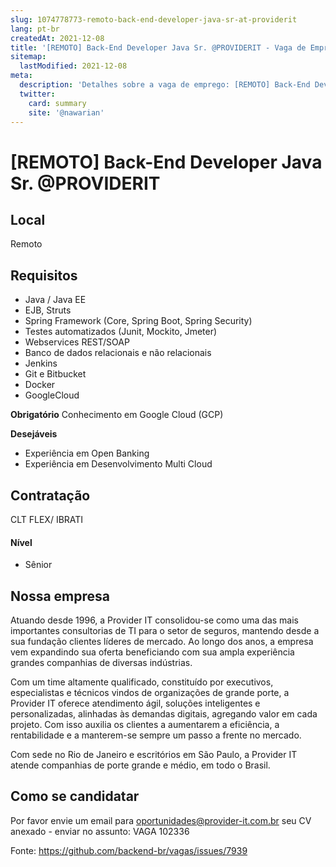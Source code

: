 ```yaml
---
slug: 1074778773-remoto-back-end-developer-java-sr-at-providerit
lang: pt-br
createdAt: 2021-12-08
title: '[REMOTO] Back-End Developer Java Sr. @PROVIDERIT - Vaga de Emprego'
sitemap:
  lastModified: 2021-12-08
meta:
  description: 'Detalhes sobre a vaga de emprego: [REMOTO] Back-End Developer Java Sr. @PROVIDERIT'
  twitter:
    card: summary
    site: '@nawarian'
---
```


# [REMOTO] Back-End Developer Java Sr. @PROVIDERIT

## Local
Remoto

## Requisitos
- Java / Java EE
- EJB, Struts
- Spring Framework (Core, Spring Boot, Spring Security)
- Testes automatizados (Junit, Mockito, Jmeter)
- Webservices REST/SOAP
- Banco de dados relacionais e não relacionais
- Jenkins
- Git e Bitbucket
- Docker
- GoogleCloud

**Obrigatório**
Conhecimento em  Google Cloud (GCP)

**Desejáveis**
- Experiência em Open Banking
- Experiência em Desenvolvimento Multi Cloud

## Contratação
CLT FLEX/ IBRATI

#### Nível
- Sênior

## Nossa empresa

Atuando desde 1996, a Provider IT consolidou-se como uma das mais importantes consultorias de TI para o setor de seguros, mantendo desde a sua fundação clientes líderes de mercado. Ao longo dos anos, a empresa vem expandindo sua oferta beneficiando com sua ampla experiência grandes companhias de diversas indústrias.

Com um time altamente qualificado, constituído por executivos, especialistas e técnicos vindos de organizações de grande porte, a Provider IT oferece atendimento ágil, soluções inteligentes e personalizadas, alinhadas às demandas digitais, agregando valor em cada projeto. Com isso auxilia os clientes a aumentarem a eficiência, a rentabilidade e a manterem-se sempre um passo a frente no mercado.

Com sede no Rio de Janeiro e escritórios em São Paulo, a Provider IT atende companhias de porte grande e médio, em todo o Brasil.

## Como se candidatar

Por favor envie um email para oportunidades@provider-it.com.br seu CV anexado - enviar no assunto:  VAGA 102336






Fonte: https://github.com/backend-br/vagas/issues/7939